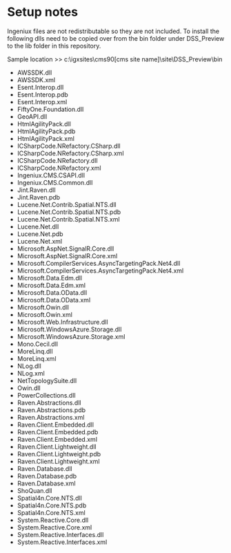 # Setup notes

Ingeniux files are not redistributable so they are not included. To install the following dlls need to be copied over from the bin folder under DSS_Preview to the lib folder in this repository.

Sample location >> c:\igxsites\cms90\[cms site name]\site\DSS_Preview\bin

* AWSSDK.dll
* AWSSDK.xml
* Esent.Interop.dll
* Esent.Interop.pdb
* Esent.Interop.xml
* FiftyOne.Foundation.dll
* GeoAPI.dll
* HtmlAgilityPack.dll
* HtmlAgilityPack.pdb
* HtmlAgilityPack.xml
* ICSharpCode.NRefactory.CSharp.dll
* ICSharpCode.NRefactory.CSharp.xml
* ICSharpCode.NRefactory.dll
* ICSharpCode.NRefactory.xml
* Ingeniux.CMS.CSAPI.dll
* Ingeniux.CMS.Common.dll
* Jint.Raven.dll
* Jint.Raven.pdb
* Lucene.Net.Contrib.Spatial.NTS.dll
* Lucene.Net.Contrib.Spatial.NTS.pdb
* Lucene.Net.Contrib.Spatial.NTS.xml
* Lucene.Net.dll
* Lucene.Net.pdb
* Lucene.Net.xml
* Microsoft.AspNet.SignalR.Core.dll
* Microsoft.AspNet.SignalR.Core.xml
* Microsoft.CompilerServices.AsyncTargetingPack.Net4.dll
* Microsoft.CompilerServices.AsyncTargetingPack.Net4.xml
* Microsoft.Data.Edm.dll
* Microsoft.Data.Edm.xml
* Microsoft.Data.OData.dll
* Microsoft.Data.OData.xml
* Microsoft.Owin.dll
* Microsoft.Owin.xml
* Microsoft.Web.Infrastructure.dll
* Microsoft.WindowsAzure.Storage.dll
* Microsoft.WindowsAzure.Storage.xml
* Mono.Cecil.dll
* MoreLinq.dll
* MoreLinq.xml
* NLog.dll
* NLog.xml
* NetTopologySuite.dll
* Owin.dll
* PowerCollections.dll
* Raven.Abstractions.dll
* Raven.Abstractions.pdb
* Raven.Abstractions.xml
* Raven.Client.Embedded.dll
* Raven.Client.Embedded.pdb
* Raven.Client.Embedded.xml
* Raven.Client.Lightweight.dll
* Raven.Client.Lightweight.pdb
* Raven.Client.Lightweight.xml
* Raven.Database.dll
* Raven.Database.pdb
* Raven.Database.xml
* ShoQuan.dll
* Spatial4n.Core.NTS.dll
* Spatial4n.Core.NTS.pdb
* Spatial4n.Core.NTS.xml
* System.Reactive.Core.dll
* System.Reactive.Core.xml
* System.Reactive.Interfaces.dll
* System.Reactive.Interfaces.xml
